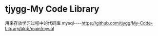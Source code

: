 # tjygg-My Code Library
用来存放学习过程中的代码库
mysql----https://github.com/tjygg/My-Code-Library/blob/main/mysql
